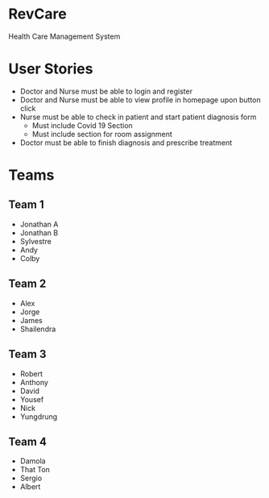 # RevCare
Health Care Management System

# User Stories
- Doctor and Nurse must be able to login and register
- Doctor and Nurse must be able to view profile in homepage upon button click
- Nurse must be able to check in patient and start patient diagnosis form
    - Must include Covid 19 Section
    - Must include section for room assignment
- Doctor must be able to finish diagnosis and prescribe treatment

# Teams
## Team 1
- Jonathan A
- Jonathan B
- Sylvestre
- Andy
- Colby
## Team 2
- Alex
- Jorge
- James
- Shailendra
## Team 3
- Robert
- Anthony
- David
- Yousef
- Nick
- Yungdrung
## Team 4
- Damola
- That Ton
- Sergio
- Albert
